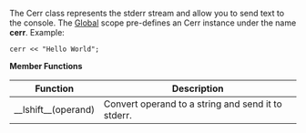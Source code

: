 The Cerr class represents the stderr stream and allow you to send text to the console.
The [Global](#global) scope pre-defines an Cerr instance under the name **cerr**. Example:

	cerr << "Hello World";

**Member Functions**

| Function | Description |
| ------ | ----------- |
| \_\_lshift__(operand) | Convert operand to a string and send it to stderr. |
